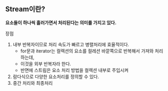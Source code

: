 ## Stream이란?
**요소들이 하나씩 흘러가면서 처리된다는 의미를 가지고 있다.**

장점

1. 내부 반복자이므로 처리 속도가 빠르고 병렬처리에 효율적이다.
   - for문과 iterator는 컬렉션의 요소를 컬레션 바깥쪽으로 반복해서 가져와 처리하는데,
   - 이것을 외부 반복자라 한다.
   - 반면에 스트림은 요소 처리 방법을 컬렉션 내부로 주입시켜
2. 람다식으로 다양한 요소처리를 정의할 수 있다.
3. 중간 처리와 최종처리